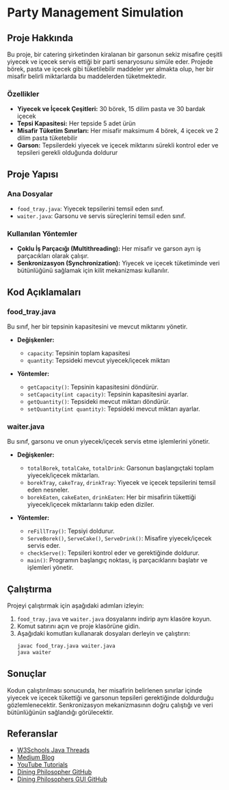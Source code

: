 # Party Management Simulation

## Proje Hakkında

Bu proje, bir catering şirketinden kiralanan bir garsonun sekiz misafire çeşitli yiyecek ve içecek servis ettiği bir parti senaryosunu simüle eder. Projede börek, pasta ve içecek gibi tüketilebilir maddeler yer almakta olup, her bir misafir belirli miktarlarda bu maddelerden tüketmektedir.

### Özellikler

- **Yiyecek ve İçecek Çeşitleri:** 30 börek, 15 dilim pasta ve 30 bardak içecek
- **Tepsi Kapasitesi:** Her tepside 5 adet ürün
- **Misafir Tüketim Sınırları:** Her misafir maksimum 4 börek, 4 içecek ve 2 dilim pasta tüketebilir
- **Garson:** Tepsilerdeki yiyecek ve içecek miktarını sürekli kontrol eder ve tepsileri gerekli olduğunda doldurur

## Proje Yapısı

### Ana Dosyalar

- `food_tray.java`: Yiyecek tepsilerini temsil eden sınıf.
- `waiter.java`: Garsonu ve servis süreçlerini temsil eden sınıf.

### Kullanılan Yöntemler

- **Çoklu İş Parçacığı (Multithreading):** Her misafir ve garson ayrı iş parçacıkları olarak çalışır.
- **Senkronizasyon (Synchronization):** Yiyecek ve içecek tüketiminde veri bütünlüğünü sağlamak için kilit mekanizması kullanılır.

## Kod Açıklamaları

### food_tray.java

Bu sınıf, her bir tepsinin kapasitesini ve mevcut miktarını yönetir.

- **Değişkenler:**
  - `capacity`: Tepsinin toplam kapasitesi
  - `quantity`: Tepsideki mevcut yiyecek/içecek miktarı

- **Yöntemler:**
  - `getCapacity()`: Tepsinin kapasitesini döndürür.
  - `setCapacity(int capacity)`: Tepsinin kapasitesini ayarlar.
  - `getQuantity()`: Tepsideki mevcut miktarı döndürür.
  - `setQuantity(int quantity)`: Tepsideki mevcut miktarı ayarlar.

### waiter.java

Bu sınıf, garsonu ve onun yiyecek/içecek servis etme işlemlerini yönetir.

- **Değişkenler:**
  - `totalBorek`, `totalCake`, `totalDrink`: Garsonun başlangıçtaki toplam yiyecek/içecek miktarları.
  - `borekTray`, `cakeTray`, `drinkTray`: Yiyecek ve içecek tepsilerini temsil eden nesneler.
  - `borekEaten`, `cakeEaten`, `drinkEaten`: Her bir misafirin tükettiği yiyecek/içecek miktarlarını takip eden diziler.

- **Yöntemler:**
  - `reFillTray()`: Tepsiyi doldurur.
  - `ServeBorek()`, `ServeCake()`, `ServeDrink()`: Misafire yiyecek/içecek servis eder.
  - `checkServe()`: Tepsileri kontrol eder ve gerektiğinde doldurur.
  - `main()`: Programın başlangıç noktası, iş parçacıklarını başlatır ve işlemleri yönetir.

## Çalıştırma

Projeyi çalıştırmak için aşağıdaki adımları izleyin:

1. `food_tray.java` ve `waiter.java` dosyalarını indirip aynı klasöre koyun.
2. Komut satırını açın ve proje klasörüne gidin.
3. Aşağıdaki komutları kullanarak dosyaları derleyin ve çalıştırın:
   ```sh
   javac food_tray.java waiter.java
   java waiter
## Sonuçlar

Kodun çalıştırılması sonucunda, her misafirin belirlenen sınırlar içinde yiyecek ve içecek tükettiği ve garsonun tepsileri gerektiğinde doldurduğu gözlemlenecektir. Senkronizasyon mekanizmasının doğru çalıştığı ve veri bütünlüğünün sağlandığı görülecektir.

## Referanslar

- [W3Schools Java Threads](https://www.w3schools.com/java/java_threads.asp)
- [Medium Blog](https://umitsamimi.medium.com/java-threads-980347735de1)
- [YouTube Tutorials](https://www.youtube.com/watch?v=JEJdQN0mcG4)
- [Dining Philosopher GitHub](https://github.com/rupakraj/dining-philosopher)
- [Dining Philosophers GUI GitHub](https://github.com/Ankit512/Dining-Philosophers-GUI)
